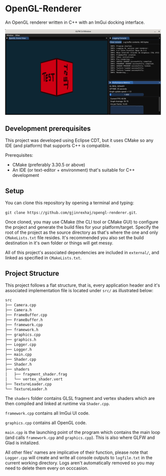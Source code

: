 # OpenGL-Renderer

An OpenGL renderer written in C++ with an ImGui docking interface.

![image](readme-docs/Application-image.png)


## Development prerequisites

This project was developed using Eclipse CDT, but it uses CMake so any IDE (and platform) that supports C++ is compatible.

Prerequisites:
- CMake (preferably 3.30.5 or above)
- An IDE (or text-editor + environment) that's suitable for C++ development


## Setup

You can clone this repository by opening a terminal and typing:

```git clone https://github.com/gjinrexhaj/opengl-renderer.git```.

Once cloned, you may use CMake (the CLI tool or CMake GUI) to configure the project and generate the build files for your platform/target. Specify the root of the project as the source directory as that's where the one and only ```CMakeLists.txt``` file resides. It's recommended you also set the build destination in it's own folder or things will get messy.

All of this project's associated dependencies are included in ```external/```, and linked as specified in ```CMakeLists.txt```.

## Project Structure

This project follows a flat structure, that is, every application header and it's associated implementation file is located under ```src/``` as illustrated below:

```
src
├── Camera.cpp
├── Camera.h
├── FrameBuffer.cpp
├── FrameBuffer.h
├── framework.cpp
├── framework.h
├── graphics.cpp
├── graphics.h
├── Logger.cpp
├── Logger.h
├── main.cpp
├── Shader.cpp
├── Shader.h
├── shaders
│   ├── fragment_shader.frag
│   └── vertex_shader.vert
├── TextureLoader.cpp
└── TextureLoader.h
```

The ```shaders``` folder contains GLSL fragment and vertex shaders which are then compiled and linked at runtime via ```Shader.cpp```.

```framework.cpp``` contains all ImGui UI code.

```graphics.cpp``` contains all OpenGL code.

```main.cpp``` is the launching point of the program which contains the main loop (and calls ```framework.cpp``` and ```graphics.cpp```). This is also where GLFW and Glad is initalized.

All other files' names are implicative of their function, please note that ```Logger.cpp``` will create and write all console outputs to ```logfile.txt``` in the current working directory. Logs aren't automatically removed so you may need to delete them every on occcasion.








